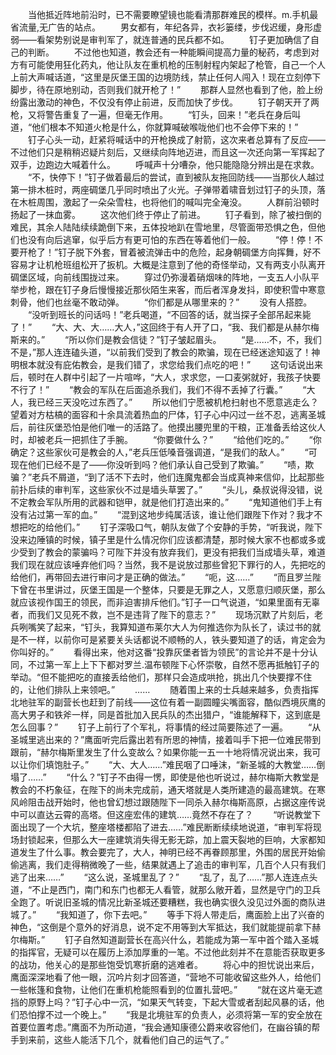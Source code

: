　　当他抵近阵地前沿时，已不需要瞭望镜也能看清那群难民的模样。m.手机最省流量,无广告的站点。
　　男女都有，年纪各异，衣衫篓缕，步伐迟缓，身形虚弱——看架势别说是审判军了，就连普通的民兵都不如。
　　钉子更加确信了自己的判断。
　　不过他也知道，教会还有一种能瞬间提高力量的秘药，考虑到对方有可能使用狂化药丸，他让队友在重机枪的压制射程内架起了枪管，自己一个人上前大声喊话道，“这里是灰堡王国的边境防线，禁止任何人闯入！现在立刻停下脚步，待在原地别动，否则我们就开枪了！”
　　那群人显然也看到了他，脸上纷纷露出激动的神色，不仅没有停止前进，反而加快了步伐。
　　钉子朝天开了两枪，又将警告重复了一遍，但毫无作用。
　　“钉头，回来！”老兵在身后叫道，“他们根本不知道火枪是什么，你就算喊破喉咙他们也不会停下来的！”
　　钉子心头一动，赶紧将喊话中的开枪换成了射箭，这次来者总算有了反应——不过他们只是稍稍迟疑片刻后，又继续向阵地迈进，而且这一次还向第一军挥起了双手，边跑边大喊着什么。
　　呼喊声十分嘈杂，他只能隐隐分辨出是在求救。
　　“不，快停下！”钉子做着最后的尝试，直到被队友拖回防线——当那伙人越过第一排木桩时，两座碉堡几乎同时喷出了火光。子弹带着啸音划过钉子的头顶，落在木桩周围，激起了一朵朵雪柱，也将他们的喊叫完全淹没。
　　人群前沿顿时扬起了一抹血雾。
　　这次他们终于停止了前进。
　　钉子看到，除了被扫倒的难民，其余人陆陆续续跪倒下来，五体投地趴在雪地里，尽管面带恐惧之色，但他们也没有向后逃窜，似乎后方有更可怕的东西在等着他们一般。
　　“停！停！不要开枪了！”钉子脱下外套，冒着被流弹击中的危险，起身朝碉堡方向挥舞，好不容易才让机枪班组松开了扳机。大概是注意到了他的奇怪举动，又有两支小队离开碉堡区域，向前线围拢过来。
　　穿过仍弥漫着硝烟味的阵地，一支五人小队平举步枪，跟在钉子身后慢慢接近那伙陌生来客，而后者浑身发抖，即使积雪中寒意刺骨，他们也丝毫不敢动弹。
　　“你们都是从哪里来的？”
　　没有人搭腔。
　　“没听到班长的问话吗！”老兵喝道，“不回答的话，就当探子全部吊起来毙了！”
　　“大、大、大……大人，”这回终于有人开了口，“我、我们都是从赫尔梅斯来的。”
　　“所以你们是教会信徒？”钉子皱起眉头。
　　“是……不，不，我们不是，”那人连连磕头道，“以前我们受到了教会的欺骗，现在已经迷途知返了！神明根本就没有庇佑教会，是我们错了，求您给我们点吃的吧！”
　　这句话说出来后，顿时在人群中引起了一片喧哗，“大人，求求您，一口麦粥就好，我孩子快要不行了！”
　　“教会的军队在后面追杀我们，我们不得不丢掉了行囊。”
　　“大人，我已经三天没吃过东西了。”
　　所以他们宁愿被机枪扫射也不愿意逃走么？望着对方枯槁的面容和十余具流着热血的尸体，钉子心中闪过一丝不忍，逃离圣城后，前往灰堡恐怕是他们唯一的活路了。他摸出腰兜里的干粮，正准备丢给这伙人时，却被老兵一把抓住了手腕。
　　“你要做什么？”
　　“给他们吃的。”
　　“你确定？这些家伙可是教会的人，”老兵压低嗓音强调道，“是我们的敌人。”
　　“可现在他们已经不是了——你没听到吗？他们承认自己受到了欺骗。”
　　“啧，欺骗？”老兵不屑道，“到了活不下去时，他们连魔鬼都会当成真神来信仰，比起那些前扑后续的审判军，这些家伙不过是墙头草罢了。”
　　“头儿，桑叔说得没错，说不定教会军队所用的武器和铠甲，就是他们打造出来的。”
　　“鬼知道他们手上有没有沾过第一军的血。”
　　“混到这地步纯属活该，谁让他们跟陛下作对？我才不想把吃的给他们。”
　　钉子深吸口气，朝队友做了个安静的手势，“听我说，陛下没来边陲镇的时候，镇子里是什么情况你们应该都清楚，那时候大家不也都或多或少受到了教会的蒙骗吗？可陛下并没有放弃我们，更没有把我们当成墙头草，难道我们现在就应该唾弃他们吗？当然，我不是说放过那些曾犯下罪行的人，先把吃的给他们，再带回去进行审问才是正确的做法。”
　　“呃，这……”
　　“而且罗兰陛下曾在书里讲过，灰堡王国是一个整体，只要是无罪之人，又愿意归顺灰堡，那么就应该视作国王的领民，而非迫害排斥他们。”钉子一口气说道，“如果里面有无辜者，而我们又见死不救，岂不是违背了陛下的意志？”
　　现场沉默了片刻后，老兵咧嘴笑了起来，“钉头，我算知道布莱尔大人为何推选你为队长了，读过书的就是不一样，以前你可是紧要关头话都说不顺畅的人，铁头要知道了的话，肯定会为你叫好的。”
　　看得出来，他对这番“投靠灰堡者皆为领民”的言论并不是十分认同，不过第一军上上下下都对罗兰.温布顿陛下心怀崇敬，自然不愿再抵触钉子的举动。“但不能把吃的直接丢给他们，那样只会造成哄抢，挑出几个快要撑不住的，让他们排队上来领吧。”
　　……
　　随着围上来的士兵越来越多，负责指挥北地驻军的副营长也赶到了前线——这位有着一副圆瞳尖嘴面容，酷似西境灰鹰的高大男子和铁斧一样，同是首批加入民兵队的杰出猎户，“谁能解释下，这到底是怎么回事？”
　　钉子上前行了个军礼，将事情的经过简要陈述了一遍。
　　“从圣城里逃出来的？”鹰面听完后露出若有所思的神情，接着叫手下把一位难民带到跟前，“赫尔梅斯里发生了什么变故么？如果你能一五一十地将情况说出来，我可以让你们填饱肚子。”
　　“大、大人……”难民咽了口唾沫，“新圣城的大教堂……倒塌了……”
　　“什么？”钉子不由得一愣，即使是他也听说过，赫尔梅斯大教堂是教会的不朽象征，在陛下的尚未完成前，通天塔就是人类所建造的最高建筑。在寒风岭阻击战开始时，他也曾幻想过跟随陛下一同杀入赫尔梅斯高原，占据这座传说中可以直达云霄的高塔。但这座宏伟的建筑……竟然不存在了？
　　“听说教堂下面出现了一个大坑，整座塔楼都陷了进去……”难民断断续续地说道，“审判军将现场封锁起来，但那么大一座建筑消失得无影无踪，加上震天裂地的巨响，大家都知道发生了什么事。教会要完了，大人，神明已经不再眷顾那里，外围的居民开始偷偷逃离，我们走得稍微晚了一些，结果就遇上了追击的审判军，几百个人只有我们逃了出来……”
　　“这么说，圣城里乱了？”
　　“乱了，乱了……”那人连连点头道，“不止是西门，南门和东门也都无人看管，就那么敞开着，显然是守门的卫兵全跑了。听说旧圣城的情况比新圣城还要糟糕，我也确实很久没见过外面的商队进城了。”
　　“我知道了，你下去吧。”
　　等手下将人带走后，鹰面脸上出了兴奋的神色，“这倒是个意外的好消息，说不定不用等到大军抵达，我们就能提前拿下赫尔梅斯。”
　　钉子自然知道副营长在高兴什么，若能成为第一军中首个踏入圣城的指挥官，无疑可以在履历上添加厚重的一笔。不过他此刻并不在意能否获取更多的战功，他关心的是那些饱受饥寒折磨的逃难者。
　　将心中的担忧说出来后，鹰面深深地看了他一眼，沉吟片刻才回答道，“营地不可能收留这些外人，给他们一些帐篷和食物，让他们在重机枪能照看到的位置扎营吧。”
　　“就在这片毫无遮挡的原野上吗？”钉子心中一沉，“如果天气转变，下起大雪或者刮起风暴的话，他们恐怕撑不过一个晚上。”
　　“我是北境驻军的负责人，必须将第一军的安全放在首要位置考虑。”鹰面不为所动道，“我会通知康德公爵来收容他们，在幽谷镇的帮手到来前，这些人能活下几个，就看他们自己的运气了。”